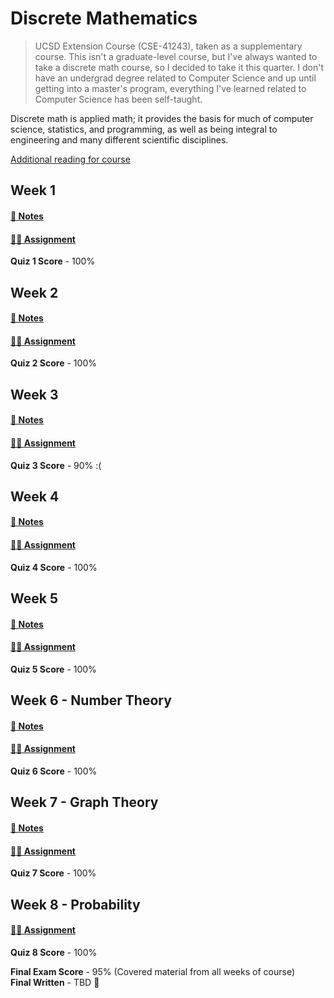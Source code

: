 # Discrete Mathematics

> UCSD Extension Course (CSE-41243), taken as a supplementary course. This isn't a graduate-level course, but I've always wanted to take a discrete math course, so I decided to take it this quarter. I don't have an undergrad degree related to Computer Science and up until getting into a master's program, everything I've learned related to Computer Science has been self-taught.

Discrete math is applied math; it provides the basis for much of computer science, statistics, and programming, as well as being integral to engineering and many different scientific disciplines.

[Additional reading for course](https://cseweb.ucsd.edu//~gill/BWLectSite/)

## Week 1
#### [📓 Notes](week1-notes.md)
#### [✍🏻 Assignment](week1-assignment.md)

**Quiz 1 Score** - 100%

## Week 2
#### [📓 Notes](week2-notes.md)
#### [✍🏻 Assignment](week2-assignment.md)

**Quiz 2 Score** - 100%

## Week 3
#### [📓 Notes](week3-notes.md)
#### [✍🏻 Assignment](week3-assignment.md)

**Quiz 3 Score** - 90% :(

## Week 4
#### [📓 Notes](week4-notes.md)
#### [✍🏻 Assignment](week4-assignment.md)

**Quiz 4 Score** - 100%

## Week 5
#### [📓 Notes](week5-notes.md)
#### [✍🏻 Assignment](week5-assignment.md)

**Quiz 5 Score** - 100%

## Week 6 - Number Theory
#### [📓 Notes](week6-notes.md)
#### [✍🏻 Assignment](week6-assignment.md)

**Quiz 6 Score** - 100%

## Week 7 - Graph Theory
#### [📓 Notes](week7-notes.md)
#### [✍🏻 Assignment](week7-assignment.md)

**Quiz 7 Score** - 100%

## Week 8 - Probability
#### [✍🏻 Assignment](week8-assignment.md)
**Quiz 8 Score** - 100% 

**Final Exam Score** - 95% (Covered material from all weeks of course)\
**Final Written** - TBD 🤞
